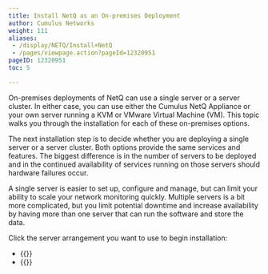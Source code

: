 ```yaml
---
title: Install NetQ as an On-premises Deployment
author: Cumulus Networks
weight: 111
aliases:
 - /display/NETQ/Install+NetQ
 - /pages/viewpage.action?pageId=12320951
pageID: 12320951
toc: 5

---
```

On-premises deployments of NetQ can use a single server or a server cluster. In either case, you can use either the Cumulus NetQ Appliance or your own server running a KVM or VMware Virtual Machine (VM). This topic walks you through the installation for each of these on-premises options.

The next installation step is to decide whether you are deploying a single server or a server cluster. Both options provide the same services and features. The biggest difference is in the number of servers to be deployed and in the continued availability of services running on those servers should hardware failures occur.

A single server is easier to set up, configure and manage, but can limit your ability to scale your network monitoring quickly. Multiple servers is a bit more complicated, but you limit potential downtime and increase availability by having more than one server that can run the software and store the data.

Click the server arrangement you want to use to begin installation:

- {{<link title="Choose a System Platform" text="Use a Single Server Arrangement">}}
- {{<link url="Server-Cluster" text="Use a Server Cluster Arrangement">}}
